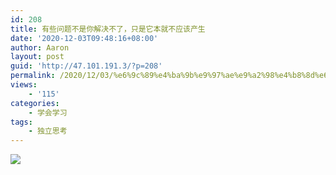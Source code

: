 ```yaml
---
id: 208
title: 有些问题不是你解决不了，只是它本就不应该产生
date: '2020-12-03T09:48:16+08:00'
author: Aaron
layout: post
guid: 'http://47.101.191.3/?p=208'
permalink: /2020/12/03/%e6%9c%89%e4%ba%9b%e9%97%ae%e9%a2%98%e4%b8%8d%e6%98%af%e4%bd%a0%e8%a7%a3%e5%86%b3%e4%b8%8d%e4%ba%86%ef%bc%8c%e5%8f%aa%e6%98%af%e5%ae%83%e6%9c%ac%e5%b0%b1%e4%b8%8d%e5%ba%94%e8%af%a5%e4%ba%a7%e7%94%9f/
views:
    - '115'
categories:
    - 学会学习
tags:
    - 独立思考
---
```


![](https://s3.ax1x.com/2020/12/03/DoqG9S.png)
